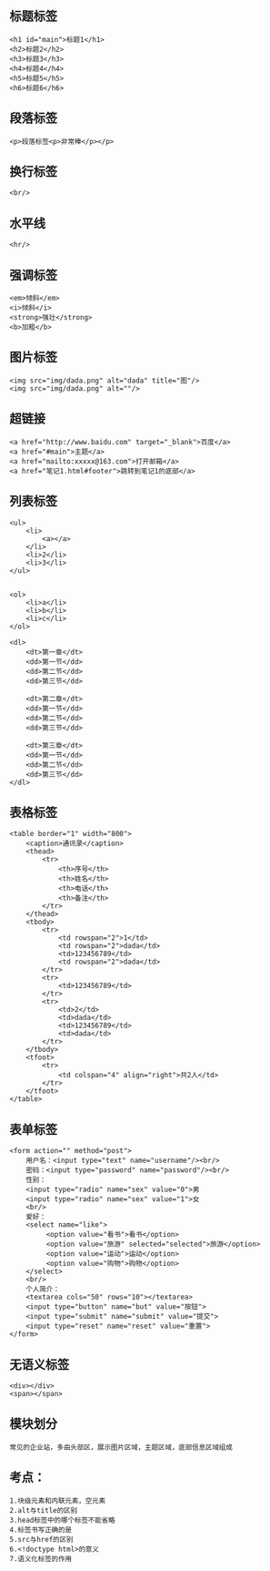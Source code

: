 ## 标题标签   
	<h1 id="main">标题1</h1>
	<h2>标题2</h2>
	<h3>标题3</h3>
	<h4>标题4</h4>
	<h5>标题5</h5>
	<h6>标题6</h6>	

## 段落标签
	<p>段落标签<p>非常棒</p></p>

## 换行标签
	<br/>

## 水平线
	<hr/>

## 强调标签
	<em>倾斜</em>
	<i>倾斜</i>
	<strong>强壮</strong>
	<b>加粗</b>

## 图片标签
	<img src="img/dada.png" alt="dada" title="图"/>
	<img src="img/dada.png" alt=""/>


## 超链接
	<a href="http://www.baidu.com" target="_blank">百度</a>
	<a href="#main">主题</a>
	<a href="mailto:xxxxx@163.com">打开邮箱</a>
	<a href="笔记1.html#footer">跳转到笔记1的底部</a>

## 列表标签
	<ul>
		<li>
			<a></a>
		</li>
		<li>2</li>
		<li>3</li>
	</ul>


	<ol>
		<li>a</li>
		<li>b</li>
		<li>c</li>
	</ol>

	<dl>
		<dt>第一章</dt>
		<dd>第一节</dd>
		<dd>第二节</dd>
		<dd>第三节</dd>

		<dt>第二章</dt>
		<dd>第一节</dd>
		<dd>第二节</dd>
		<dd>第三节</dd>

		<dt>第三章</dt>
		<dd>第一节</dd>
		<dd>第二节</dd>
		<dd>第三节</dd>
	</dl>

## 表格标签
	<table border="1" width="800">
		<caption>通讯录</caption>
		<thead>
			<tr>
				<th>序号</th>
				<th>姓名</th>
				<th>电话</th>
				<th>备注</th>
			</tr>
		</thead>
		<tbody>
			<tr>
				<td rowspan="2">1</td>
				<td rowspan="2">dada</td>
				<td>123456789</td>
				<td rowspan="2">dada</td>
			</tr>
			<tr>
				<td>123456789</td>
			</tr>
			<tr>
				<td>2</td>
				<td>dada</td>
				<td>123456789</td>
				<td>dada</td>
			</tr>
		</tbody>
		<tfoot>
			<tr>
				<td colspan="4" align="right">共2人</td>
			</tr>
		</tfoot>
	</table>

## 表单标签
	<form action="" method="post">
		用户名：<input type="text" name="username"/><br/>
		密码：<input type="password" name="password"/><br/>
		性别：
        <input type="radio" name="sex" value="0">男 
        <input type="radio" name="sex" value="1">女
        <br/>
		爱好：
        <select name="like"> 
			 <option value="看书">看书</option> 
			 <option value="旅游" selected="selected">旅游</option> 
			 <option value="运动">运动</option> 
			 <option value="购物">购物</option> 
		</select>
        <br/>
		个人简介：
        <textarea cols="50" rows="10"></textarea>
		<input type="button" name="but" value="按钮">
		<input type="submit" name="submit" value="提交">
		<input type="reset" name="reset" value="重置">
	</form>

## 无语义标签
	<div></div>
	<span></span>

## 模块划分
	常见的企业站，多由头部区，展示图片区域，主题区域，底部信息区域组成

## 考点：
	1.块级元素和内联元素，空元素
	2.alt与title的区别
	3.head标签中的哪个标签不能省略
	4.标签书写正确的是
	5.src与href的区别
	6.<!doctype html>的意义
	7.语义化标签的作用